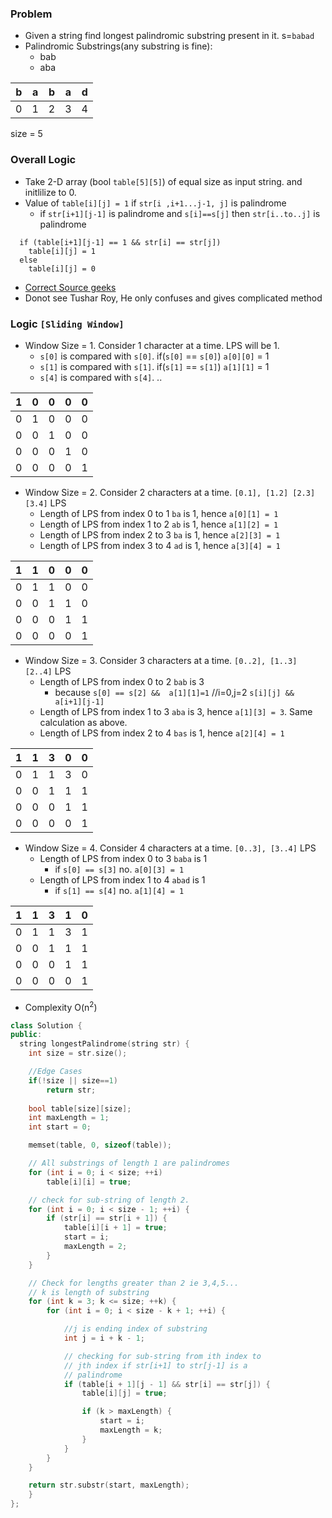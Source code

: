 ### Problem
- Given a string find longest palindromic substring present in it. s=`babad`
- Palindromic Substrings(any substring is fine):
  - bab
  - aba

| b | a | b | a | d |
| --- | --- | --- | --- | --- |
| 0 | 1 | 2 | 3 | 4 |

size = 5      

### Overall Logic
  - Take 2-D array (bool `table[5][5]`) of equal size as input string. and initlilize to 0.
  - Value of `table[i][j] = 1` if `str[i ,i+1...j-1, j]` is palindrome
    - if `str[i+1][j-1]` is palindrome and `s[i]==s[j]` then `str[i..to..j]` is palindrome
```    
  if (table[i+1][j-1] == 1 && str[i] == str[j])
    table[i][j] = 1
  else
    table[i][j] = 0
```    

- [Correct Source geeks](https://www.geeksforgeeks.org/longest-palindrome-substring-set-1/)
- Donot see Tushar Roy, He only confuses and gives complicated method
    
### Logic `[Sliding Window]`

  - Window Size = 1. Consider 1 character at a time. LPS will be 1.
    - `s[0]` is compared with `s[0]`. if(`s[0]` == `s[0]`) `a[0][0]` = 1
    - `s[1]` is compared with `s[1]`. if(`s[1]` == `s[1]`) `a[1][1]` = 1
    - `s[4]` is compared with `s[4]`. ..
      
| 1 | 0 | 0 | 0 | 0 |
| --- | --- | --- | --- | --- |
| 0 | 1 | 0 | 0 | 0 |
| 0 | 0 | 1 | 0 | 0 |
| 0 | 0 | 0 | 1 | 0 |
| 0 | 0 | 0 | 0 | 1 |

  - Window Size = 2. Consider 2 characters at a time. `[0.1], [1.2] [2.3] [3.4]` LPS
    - Length of LPS from index 0 to 1 `ba` is 1, hence `a[0][1] = 1`
    - Length of LPS from index 1 to 2 `ab` is 1, hence `a[1][2] = 1`
    - Length of LPS from index 2 to 3 `ba` is 1, hence `a[2][3] = 1`
    - Length of LPS from index 3 to 4 `ad` is 1, hence `a[3][4] = 1`
      
| 1 | 1 | 0 | 0 | 0 |
| --- | --- | --- | --- | --- |
| 0 | 1 | 1 | 0 | 0 |
| 0 | 0 | 1 | 1 | 0 |
| 0 | 0 | 0 | 1 | 1 |
| 0 | 0 | 0 | 0 | 1 |      

  - Window Size = 3. Consider 3 characters at a time. `[0..2], [1..3] [2..4]` LPS
    - Length of LPS from index 0 to 2 `bab` is 3
      - because `s[0] == s[2] &&  a[1][1]=1`    //i=0,j=2 `s[i][j] && a[i+1][j-1]`
    - Length of LPS from index 1 to 3 `aba` is 3, hence `a[1][3] = 3`. Same calculation as above.
    - Length of LPS from index 2 to 4 `bas` is 1, hence `a[2][4] = 1`
      
| 1 | 1 | 3 | 0 | 0 |
| --- | --- | --- | --- | --- |
| 0 | 1 | 1 | 3 | 0 |
| 0 | 0 | 1 | 1 | 1 |
| 0 | 0 | 0 | 1 | 1 |
| 0 | 0 | 0 | 0 | 1 |   

  - Window Size = 4. Consider 4 characters at a time. `[0..3], [3..4]` LPS
    - Length of LPS from index 0 to 3 `baba` is 1
      - if `s[0] == s[3]` no. `a[0][3] = 1`
    - Length of LPS from index 1 to 4 `abad` is 1
      - if `s[1] == s[4]` no. `a[1][4] = 1`
      
| 1 | 1 | 3 | 1 | 0 |
| --- | --- | --- | --- | --- |
| 0 | 1 | 1 | 3 | 1 |
| 0 | 0 | 1 | 1 | 1 |
| 0 | 0 | 0 | 1 | 1 |
| 0 | 0 | 0 | 0 | 1 | 
     
- Complexity O(n<sup>2</sup>)
```c++
class Solution {
public:
  string longestPalindrome(string str) {
    int size = str.size();

    //Edge Cases
    if(!size || size==1)
        return str;
        
    bool table[size][size];
    int maxLength = 1;
    int start = 0;

    memset(table, 0, sizeof(table));

    // All substrings of length 1 are palindromes
    for (int i = 0; i < size; ++i)
        table[i][i] = true;

    // check for sub-string of length 2.
    for (int i = 0; i < size - 1; ++i) {
        if (str[i] == str[i + 1]) {
            table[i][i + 1] = true;
            start = i;
            maxLength = 2;
        }
    }

    // Check for lengths greater than 2 ie 3,4,5...
    // k is length of substring
    for (int k = 3; k <= size; ++k) {
        for (int i = 0; i < size - k + 1; ++i) {

            //j is ending index of substring
            int j = i + k - 1;

            // checking for sub-string from ith index to
            // jth index if str[i+1] to str[j-1] is a
            // palindrome
            if (table[i + 1][j - 1] && str[i] == str[j]) {
                table[i][j] = true;

                if (k > maxLength) {
                    start = i;
                    maxLength = k;
                }
            }
        }
    }

    return str.substr(start, maxLength);
    }
};
```

